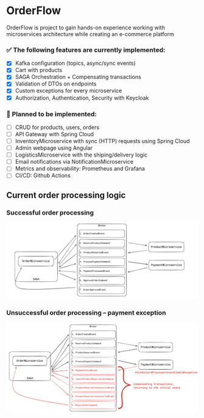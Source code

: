 # OrderFlow
OrderFlow is project to gain hands-on experience working with microservices architecture while creating an e-commerce platform

### ✅ The following features are currently implemented: 
- [x] Kafka configuration (topics, async/sync events)
- [x] Cart with products
- [x] SAGA Orchestration + Compensating transactions
- [x] Validation of DTOs on endpoints
- [x] Custom exceptions for every microservice
- [x] Authorization, Authentication, Security with Keycloak

### 📝 Planned to be implemented:
- [ ] CRUD for products, users, orders
- [ ] API Gateway with Spring Cloud
- [ ] InventoryMicroservice with sync (HTTP) requests using Spring Cloud
- [ ] Admin webpage using Angular
- [ ] LogisticsMicroservice with the shiping/delivery logic
- [ ] Email notifications via NotificationMicroservice
- [ ] Metrics and observability: Prometheus and Grafana
- [ ] CI/CD: Github Actions

## Current order processing logic
### Successful order processing
![Sucessfull order processing](https://github.com/karmazinoleh/OrderFlow/blob/master/Screenshot%202025-07-28%20at%2017.28.04.png)
### Unsuccessful order processing – payment exception
![Unsuccessful order processing](https://github.com/karmazinoleh/OrderFlow/blob/master/Screenshot%202025-07-28%20at%2017.34.45.png)
